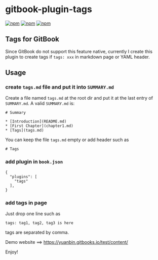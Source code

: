 # gitbook-plugin-tags

[![npm](https://img.shields.io/npm/v/gitbook-plugin-tags.svg?style=plastic)](https://npmjs.org/package/gitbook-plugin-tags) [![npm](https://img.shields.io/npm/dm/gitbook-plugin-tags.svg?style=plastic)](https://npmjs.org/package/gitbook-plugin-tags) [![npm](https://img.shields.io/npm/dt/gitbook-plugin-tags.svg?style=plastic)](https://npmjs.org/package/gitbook-plugin-tags)

## Tags for GitBook

Since GitBook do not support this feature native, currently I create this plugin to create tags if `tags: xxx` in markdown page or YAML header.

## Usage

### create `tags.md` file and put it into `SUMMARY.md`

Create a file named `tags.md` at the root dir and put it at the last entry of `SUMMARY.md`.
A valid `SUMMARY.md` is:
```
# Summary

* [Introduction](README.md)
* [First Chapter](chapter1.md)
* [Tags](tags.md)
```
You can keep the file `tags.md` empty or add header such as
```
# Tags
```

### add plugin in `book.json`

```
{
  "plugins": [
    "tags"
  ],
}
```

### add tags in page

Just drop one line such as
```
tags: tag1, tag2, tag3 is here
```
tags are separated by comma.

Demo website ==> https://yuanbin.gitbooks.io/test/content/

Enjoy!

